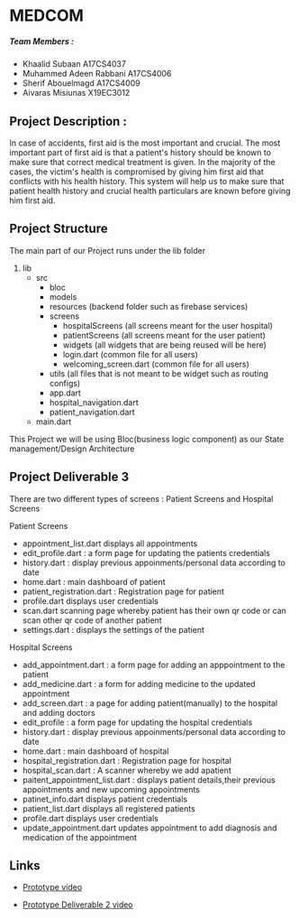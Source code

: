 # MEDCOM
##### Team Members : 
- Khaalid Subaan A17CS4037
- Muhammed Adeen Rabbani A17CS4006
- Sherif Abouelmagd  A17CS4009
- Aivaras Misiunas X19EC3012

## Project Description :
In case of accidents, first aid is the most important and crucial. The most important part of first aid is that a patient's history should be known to make sure that correct medical treatment is given. In the majority of the cases, the victim's health is compromised by giving him first aid that conflicts with his health history. This system will help us to make sure that patient health history and crucial health particulars are known before giving him first aid.

## Project Structure
The main part of our Project runs under the lib folder
1.    lib
      - src
        - bloc
        - models
        - resources (backend folder such as firebase services)
        - screens
          - hospitalScreens (all screens meant for the user hospital)
          - patientScreens (all screens meant for the user patient)
          - widgets (all widgets that are being reused will be here)
          - login.dart (common file for all users)
          - welcoming_screen.dart (common file for all users)
        - utils (all files that is not meant to be widget such as routing configs)
        - app.dart
        - hospital_navigation.dart
        - patient_navigation.dart
      - main.dart

This Project we will be using Bloc(business logic component) as our State management/Design Architecture

## Project Deliverable 3
There are two different types of screens : Patient Screens and Hospital Screens

  Patient Screens
  - appointment_list.dart displays all appointments
  - edit_profile.dart : a form page for updating the patients credentials
  - history.dart : display previous appoinments/personal data according to date
  - home.dart : main dashboard of patient
  - patient_registration.dart : Registration page for patient
  - profile.dart displays user credentials
  - scan.dart scanning page whereby patient has their own qr code or can scan other qr code of another patient
  - settings.dart : displays the settings of the patient

  Hospital Screens
  - add_appointment.dart : a form page for adding an apppointment to the patient
  - add_medicine.dart : a form for adding medicine to the updated appointment
  - add_screen.dart : a page for adding patient(manually) to the hospital and adding doctors
  - edit_profile : a form page for updating the hospital credentials
  - history.dart : display previous appoinments/personal data according to date
  - home.dart : main dashboard of hospital
  - hospital_registration.dart : Registration page for hospital
  - hospital_scan.dart : A scanner whereby we add apatient
  - paitent_appointment_list.dart : displays patient details,their previous appointments and new upcoming appointments
  - patinet_info.dart displays patient credentials
  - patient_list.dart displays all registered patients
  - profile.dart displays user credentials
  - update_appointment.dart updates appointment to add diagnosis and medication of the appointment

## Links
- [Prototype video](https://www.youtube.com/watch?v=-KFwS1-F6QY)

- [Prototype Deliverable 2 video](https://youtu.be/Jz8tJc9oQeA)








